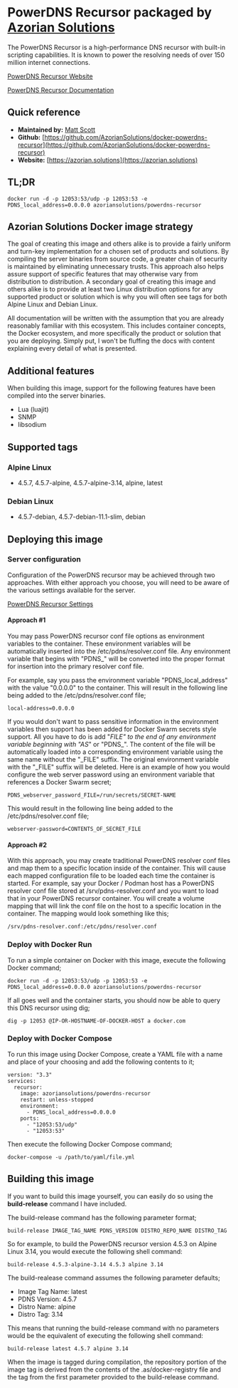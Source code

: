 # PowerDNS Recursor packaged by [Azorian Solutions](https://azorian.solutions)

The PowerDNS Recursor is a high-performance DNS recursor with built-in scripting capabilities. It is known to power the resolving needs of over 150 million internet connections.

[PowerDNS Recursor Website](https://www.powerdns.com/recursor.html)

[PowerDNS Recursor Documentation](https://doc.powerdns.com/recursor/)

## Quick reference

- **Maintained by:** [Matt Scott](https://github.com/AzorianSolutions)
- **Github:** [https://github.com/AzorianSolutions/docker-powerdns-recursor](https://github.com/AzorianSolutions/docker-powerdns-recursor)
- **Website:** [https://azorian.solutions](https://azorian.solutions)

## TL;DR

    docker run -d -p 12053:53/udp -p 12053:53 -e PDNS_local_address=0.0.0.0 azoriansolutions/powerdns-recursor

## Azorian Solutions Docker image strategy

The goal of creating this image and others alike is to provide a fairly uniform and turn-key implementation for a chosen set of products and solutions. By compiling the server binaries from source code, a greater chain of security is maintained by eliminating unnecessary trusts. This approach also helps assure support of specific features that may otherwise vary from distribution to distribution. A secondary goal of creating this image and others alike is to provide at least two Linux distribution options for any supported product or solution which is why you will often see tags for both Alpine Linux and Debian Linux.

All documentation will be written with the assumption that you are already reasonably familiar with this ecosystem. This includes container concepts, the Docker ecosystem, and more specifically the product or solution that you are deploying. Simply put, I won't be fluffing the docs with content explaining every detail of what is presented.

## Additional features

When building this image, support for the following features have been compiled into the server binaries.

- Lua (luajit)
- SNMP
- libsodium

## Supported tags

### Alpine Linux

- 4.5.7, 4.5.7-alpine, 4.5.7-alpine-3.14, alpine, latest

### Debian Linux

- 4.5.7-debian, 4.5.7-debian-11.1-slim, debian

## Deploying this image

### Server configuration

Configuration of the PowerDNS recursor may be achieved through two approaches. With either approach you choose, you will need to be aware of the various settings available for the server.

[PowerDNS Recursor Settings](https://doc.powerdns.com/recursor/settings.html)

#### Approach #1

You may pass PowerDNS recursor conf file options as environment variables to the container. These environment variables will be automatically inserted into the /etc/pdns/resolver.conf file. Any environment variable that begins with "PDNS_" will be converted into the proper format for insertion into the primary resolver conf file.

For example, say you pass the environment variable "PDNS_local_address" with the value "0.0.0.0" to the container. This will result in the following line being added to the /etc/pdns/resolver.conf file;

    local-address=0.0.0.0

If you would don't want to pass sensitive information in the environment variables then support has been added for Docker Swarm secrets style support. All you have to do is add "_FILE" to the end of any environment variable beginning with "AS_" or "PDNS_". The content of the file will be automatically loaded into a corresponding environment variable using the same name without the "_FILE" suffix. The original environment variable with the "_FILE" suffix will be deleted. Here is an example of how you would configure the web server password using an environment variable that references a Docker Swarm secret;

    PDNS_webserver_password_FILE=/run/secrets/SECRET-NAME

This would result in the following line being added to the /etc/pdns/resolver.conf file;

    webserver-password=CONTENTS_OF_SECRET_FILE

#### Approach #2

With this approach, you may create traditional PowerDNS resolver conf files and map them to a specific location inside of the container. This will cause each mapped configuration file to be loaded each time the container is started. For example, say your Docker / Podman host has a PowerDNS resolver conf file stored at /srv/pdns-resolver.conf and you want to load that in your PowerDNS recursor container. You will create a volume mapping that will link the conf file on the host to a specific location in the container. The mapping would look something like this;

    /srv/pdns-resolver.conf:/etc/pdns/resolver.conf

### Deploy with Docker Run

To run a simple container on Docker with this image, execute the following Docker command;

    docker run -d -p 12053:53/udp -p 12053:53 -e PDNS_local_address=0.0.0.0 azoriansolutions/powerdns-recursor

If all goes well and the container starts, you should now be able to query this DNS recursor using dig;

    dig -p 12053 @IP-OR-HOSTNAME-OF-DOCKER-HOST a docker.com

### Deploy with Docker Compose

To run this image using Docker Compose, create a YAML file with a name and place of your choosing and add the following contents to it;

    version: "3.3"
    services:
      recursor:
        image: azoriansolutions/powerdns-recursor
        restart: unless-stopped
        environment:
          - PDNS_local_address=0.0.0.0
        ports:
          - "12053:53/udp"
          - "12053:53"

Then execute the following Docker Compose command;

    docker-compose -u /path/to/yaml/file.yml

## Building this image

If you want to build this image yourself, you can easily do so using the **build-release** command I have included.

The build-release command has the following parameter format;

    build-release IMAGE_TAG_NAME PDNS_VERSION DISTRO_REPO_NAME DISTRO_TAG

So for example, to build the PowerDNS recursor version 4.5.3 on Alpine Linux 3.14, you would execute the following shell command:

    build-release 4.5.3-alpine-3.14 4.5.3 alpine 3.14

The build-realease command assumes the following parameter defaults;

- Image Tag Name: latest
- PDNS Version: 4.5.7
- Distro Name: alpine
- Distro Tag: 3.14

This means that running the build-release command with no parameters would be the equivalent of executing the following shell command:

    build-release latest 4.5.7 alpine 3.14

When the image is tagged during compilation, the repository portion of the image tag is derived from the contents of the .as/docker-registry file and the tag from the first parameter provided to the build-release command.

